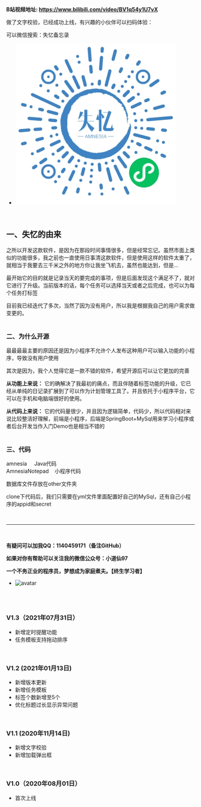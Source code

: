 **B站视频地址: https://www.bilibili.com/video/BV1q54y1U7vX**

做了文字校验，已经成功上线，有兴趣的小伙伴可以扫码体验：

可以微信搜索：失忆备忘录

- ![avatar](./other/amnesia.jpg)



<br/>

## 一、失忆的由来

之所以开发这款软件，是因为在那段时间事情很多，但是经常忘记。虽然市面上类似的功能很多，我之前也一直使用日事清这款软件，但是使用这样的软件太重了，就相当于我要去三千米之外的地方你让我坐飞机去，虽然也能达到，但是...  <br/>

最开始它的目的就是记录当天的要完成的事项，但是后面发现这个满足不了，就对它进行了升级。当前版本的话，每个任务可以选择当天或者之后完成，也可以为每个任务打标签 <br/>

目前我已经迭代了多次，当然了因为没有用户，所以我是根据我自己的用户需求做变更的。<br/><br/>


### 二、为什么开源

最最最最主要的原因还是因为小程序不允许个人发布这种用户可以输入功能的小程序，导致没有用户使用<br/>

其次是因为，我个人觉得它是一款不错的软件，希望开源后可以让它更加的完善 <br/>

**从功能上来说：**
它的确解决了我最初的痛点，而且伴随着标签功能的升级，它已经从单纯的日记录扩展到了可以作为计划管理工具了。并且依托于小程序平台，它可以在手机和电脑端很好的使用。<br/>

**从代码上来说：**
它的代码量很少，并且因为逻辑简单，代码少，所以代码相对来说比较整洁好理解，前端是小程序，后端是SpringBoot+MySql用来学习小程序或者后台开发当作入门Demo也是相当不错的<br/><br/>

### 三、代码

amnesia &nbsp;&nbsp;&nbsp;&nbsp;Java代码 <br/>
AmnesiaNotepad&nbsp;&nbsp;&nbsp;&nbsp;小程序代码 <br/>

数据库文件存放在other文件夹

clone下代码后，我们只需要在yml文件里面配置好自己的MySql，还有自己小程序的appid和secret <br/>



<br/><hr/><br/>

**有疑问可以加我QQ：1140459171（备注GitHub）**<br/>

**如果对你有帮助可以关注我的微信公众号：小道仙97**

**一个不务正业的程序员，梦想成为家庭煮夫。【终生学习者】**

- ![avatar](./other/preview.png)

<br/><br/>



### V1.3（2021年07月31日）

- 新增定时提醒功能
- 任务模板支持拖动排序



<br/>

### V1.2 (2021年01月13日)
- 新增版本更新
- 新增任务模板
- 标签个数新增至5个
- 优化标题过长显示异常问题

<br/>

### V1.1 (2020年11月14日)
- 新增文字校验
- 新增加载弹出框

<br/>

### V1.0（2020年08月01日）
- 首次上线

